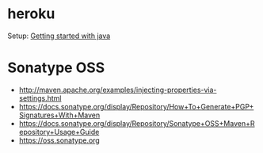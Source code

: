 
heroku
======================

Setup: [Getting started with java](https://devcenter.heroku.com/articles/getting-started-with-java)

Sonatype OSS
======================

* http://maven.apache.org/examples/injecting-properties-via-settings.html
* https://docs.sonatype.org/display/Repository/How+To+Generate+PGP+Signatures+With+Maven
* https://docs.sonatype.org/display/Repository/Sonatype+OSS+Maven+Repository+Usage+Guide
* https://oss.sonatype.org

